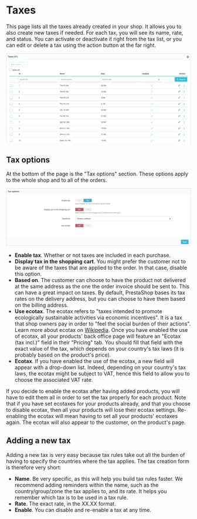 # Taxes

This page lists all the taxes already created in your shop. It allows you to also create new taxes if needed. For each tax, you will see its name, rate, and status. You can activate or deactivate it right from the tax list, or you can edit or delete a tax using the action button at the far right.

![](../../../../.gitbook/assets/64225614%20%283%29.png)

## Tax options <a id="Taxes(EN)-Taxoptions"></a>

At the bottom of the page is the "Tax options" section. These options apply to the whole shop and to all of the orders.

![](../../../../.gitbook/assets/64225615%20%282%29.png)

* **Enable tax**. Whether or not taxes are included in each purchase.
* **Display tax in the shopping cart**. You might prefer the customer not to be aware of the taxes that are applied to the order. In that case, disable this option.
* **Based on**. The customer can choose to have the product not delivered at the same address as the one the order invoice should be sent to. This can have a great impact on taxes. By default, PrestaShop bases its tax rates on the delivery address, but you can choose to have them based on the billing address.
* **Use ecotax**. The ecotax refers to "taxes intended to promote ecologically sustainable activities via economic incentives". It is a tax that shop owners pay in order to "feel the social burden of their actions". Learn more about ecotax on [Wikipedia](http://en.wikipedia.org/wiki/Ecotax). Once you have enabled the use of ecotax, all your products' back office page will feature an "Ecotax \(tax incl.\)" field in their "Pricing" tab. You should fill that field with the exact value of the tax, which depends on your country's tax laws \(it is probably based on the product's price\).
* **Ecotax**. If you have enabled the use of the ecotax, a new field will appear with a drop-down list. Indeed, depending on your country's tax laws, the ecotax might be subject to VAT, hence this field to allow you to choose the associated VAT rate.  

If you decide to enable the ecotax after having added products, you will have to edit them all in order to set the tax properly for each product. Note that if you have set ecotaxes for your products already, and that you choose to disable ecotax, then all your products will lose their ecotax settings. Re-enabling the ecotax will mean having to set all your products' ecotaxes again. The ecotax will also appear to the customer, on the product's page.

## Adding a new tax <a id="Taxes(EN)-Addinganewtax"></a>

Adding a new tax is very easy because tax rules take out all the burden of having to specify the countries where the tax applies. The tax creation form is therefore very short:

* **Name**. Be very specific, as this will help you build tax rules faster. We recommend adding reminders within the name, such as the country/group/zone the tax applies to, and its rate. It helps you remember which tax is to be used in a tax rule.
* **Rate**. The exact rate, in the XX.XX format.
* **Enable**. You can disable and re-enable a tax at any time.

